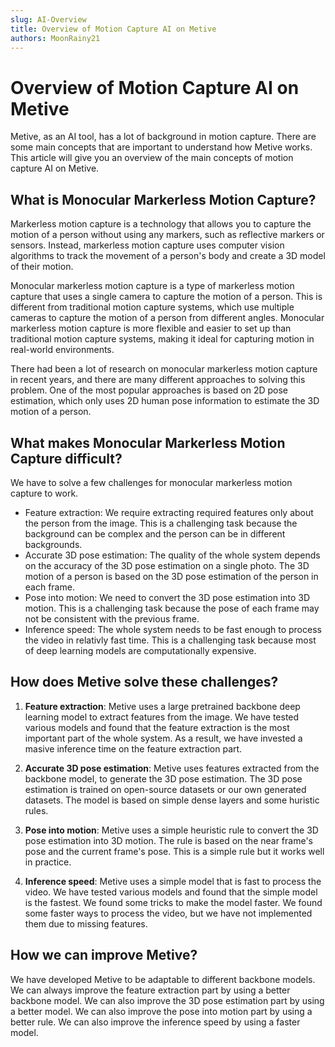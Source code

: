 ```yaml
---
slug: AI-Overview
title: Overview of Motion Capture AI on Metive
authors: MoonRainy21
---
```


# Overview of Motion Capture AI on Metive

Metive, as an AI tool, has a lot of background in motion capture. There are some main concepts that are important to understand how Metive works. This article will give you an overview of the main concepts of motion capture AI on Metive.

## What is Monocular Markerless Motion Capture?

Markerless motion capture is a technology that allows you to capture the motion of a person without using any markers, such as reflective markers or sensors. Instead, markerless motion capture uses computer vision algorithms to track the movement of a person's body and create a 3D model of their motion. 

Monocular markerless motion capture is a type of markerless motion capture that uses a single camera to capture the motion of a person. This is different from traditional motion capture systems, which use multiple cameras to capture the motion of a person from different angles. Monocular markerless motion capture is more flexible and easier to set up than traditional motion capture systems, making it ideal for capturing motion in real-world environments.

There had been a lot of research on monocular markerless motion capture in recent years, and there are many different approaches to solving this problem. One of the most popular approaches is based on 2D pose estimation, which only uses 2D human pose information to estimate the 3D motion of a person.

## What makes Monocular Markerless Motion Capture difficult?

We have to solve a few challenges for monocular markerless motion capture to work.
- Feature extraction: We require extracting required features only about the person from the image. This is a challenging task because the background can be complex and the person can be in different backgrounds.
- Accurate 3D pose estimation: The quality of the whole system depends on the accuracy of the 3D pose estimation on a single photo. The 3D motion of a person is based on the 3D pose estimation of the person in each frame.
- Pose into motion: We need to convert the 3D pose estimation into 3D motion. This is a challenging task because the pose of each frame may not be consistent with the previous frame.
- Inference speed: The whole system needs to be fast enough to process the video in relativly fast time. This is a challenging task because most of deep learning models are computationally expensive.

## How does Metive solve these challenges?

1. **Feature extraction**: Metive uses a large pretrained backbone deep learning model to extract features from the image. We have tested various models and found that the feature extraction is the most important part of the whole system. As a result, we have invested a masive inference time on the feature extraction part.

2. **Accurate 3D pose estimation**: Metive uses features extracted from the backbone model, to generate the 3D pose estimation. The 3D pose estimation is trained on open-source datasets or our own generated datasets. The model is based on simple dense layers and some huristic rules.

3. **Pose into motion**: Metive uses a simple heuristic rule to convert the 3D pose estimation into 3D motion. The rule is based on the near frame's pose and the current frame's pose. This is a simple rule but it works well in practice.

4. **Inference speed**: Metive uses a simple model that is fast to process the video. We have tested various models and found that the simple model is the fastest. We found some tricks to make the model faster. We found some faster ways to process the video, but we have not implemented them due to missing features.

## How we can improve Metive?

We have developed Metive to be adaptable to different backbone models. We can always improve the feature extraction part by using a better backbone model. We can also improve the 3D pose estimation part by using a better model. We can also improve the pose into motion part by using a better rule. We can also improve the inference speed by using a faster model.